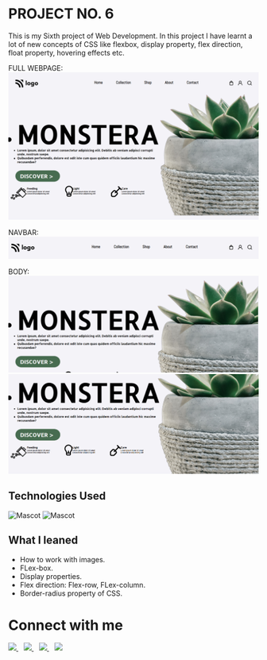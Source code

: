 # PROJECT NO. 6

This is my Sixth project of Web Development. In this project I have learnt a lot of new concepts of CSS like flexbox, display property, flex direction, float property, hovering effects etc. 

FULL WEBPAGE:
![Project2](sc/full.png "proj2 image")

NAVBAR:
![Project2](sc/nav.PNG "proj2 image")

BODY:
![Project2](sc/body.PNG "pro21 image")
![Project2](sc/body2.PNG "pro21 image")





## Technologies Used

![Mascot](https://www.vectorlogo.zone/logos/w3_html5/w3_html5-icon.svg "mascot logo")
![Mascot](https://www.vectorlogo.zone/logos/w3_css/w3_css-icon.svg "mascot logo")


## What I leaned

- How to work with images.
- FLex-box.
- Display properties.
- Flex direction: Flex-row, FLex-column.
- Border-radius property of CSS.



# Connect with me

   <a href="https://www.linkedin.com/in/mughninoman97/" >
    <img width="30px" src="https://www.vectorlogo.zone/logos/linkedin/linkedin-icon.svg" />
  </a>&ensp;
  <a href="https://twitter.com/mughninoman97">
    <img width="30px" src="https://www.vectorlogo.zone/logos/twitter/twitter-official.svg" />
  </a>&ensp;
  <a href="https://www.instagram.com/mughninoman97/">
    <img width="30px" src="https://www.vectorlogo.zone/logos/instagram/instagram-icon.svg" />
  </a>&ensp;
  <a href="https://abdulmughninoman.hashnode.dev/">
  <img width="30px" src="https://cdn.hashnode.com/res/hashnode/image/upload/v1611902473383/CDyAuTy75.png?auto=compress" />
  </a>
